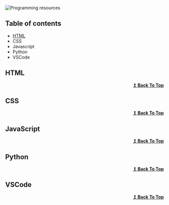 ![Programming resources](https://user-images.githubusercontent.com/80479739/221645324-3abb7943-5774-4440-b100-b426e0a1352f.png)

## Table of contents
* [HTML](#html)
* CSS
* Javascript
* Python
* VSCode

## HTML

<div align="right">
    <b><a href="#table-of-contents">↥ Back To Top</a></b>
</div>

## CSS

<div align="right">
    <b><a href="#table-of-contents">↥ Back To Top</a></b>
</div>

## JavaScript

<div align="right">
    <b><a href="#table-of-contents">↥ Back To Top</a></b>
</div>

## Python

<div align="right">
    <b><a href="#table-of-contents">↥ Back To Top</a></b>
</div>

## VSCode

<div align="right">
    <b><a href="#table-of-contents">↥ Back To Top</a></b>
</div>
